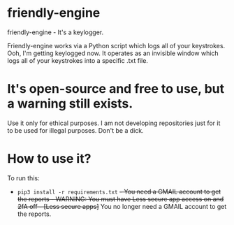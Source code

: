 # friendly-engine
friendly-engine - It's a keylogger.

Friendly-engine works via a Python script which logs all of your keystrokes. Ooh, I'm getting keylogged now.
It operates as an invisible window which logs all of your keystrokes into a specific .txt file.

# It's open-source and free to use, but a warning still exists.
Use it only for ethical purposes. I am not developing repositories just for it to be used for illegal purposes. Don't be a dick.

# How to use it?
To run this:
- `pip3 install -r requirements.txt`
~~- You need a GMAIL account to get the reports - WARNING: You must have Less secure app access on and 2fA off - [Less secure apps]~~
You no longer need a GMAIL account to get the reports.

